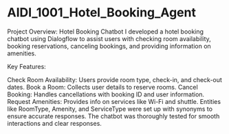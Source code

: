 # AIDI_1001_Hotel_Booking_Agent


Project Overview: Hotel Booking Chatbot
I developed a hotel booking chatbot using Dialogflow to assist users with checking room availability, booking reservations, canceling bookings, and providing information on amenities.

Key Features:

Check Room Availability: Users provide room type, check-in, and check-out dates.
Book a Room: Collects user details to reserve rooms.
Cancel Booking: Handles cancellations with booking ID and user information.
Request Amenities: Provides info on services like Wi-Fi and shuttle.
Entities like RoomType, Amenity, and ServiceType were set up with synonyms to ensure accurate responses. The chatbot was thoroughly tested for smooth interactions and clear responses.
